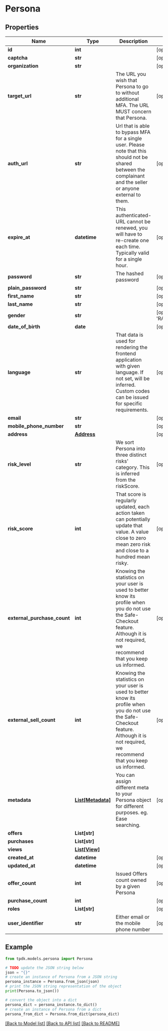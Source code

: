 # Persona



## Properties

Name | Type | Description | Notes
------------ | ------------- | ------------- | -------------
**id** | **int** |  | [optional] [readonly] 
**captcha** | **str** |  | [optional] 
**organization** | **str** |  | [optional] 
**target_url** | **str** | The URL you wish that Persona to go to without additional MFA. The URL MUST concern that Persona. | [optional] 
**auth_url** | **str** | Url that is able to bypass MFA for a single user. Please note that this should not be shared between the complainant and the seller or anyone external to them. | [optional] 
**expire_at** | **datetime** | This authenticated-URL cannot be renewed, you will have to re-create one each time. Typically valid for a single hour. | [optional] 
**password** | **str** | The hashed password | [optional] 
**plain_password** | **str** |  | [optional] 
**first_name** | **str** |  | [optional] 
**last_name** | **str** |  | [optional] 
**gender** | **str** |  | [optional] [default to 'RATHER_NOT_SAY']
**date_of_birth** | **date** |  | [optional] 
**language** | **str** | That data is used for rendering the frontend application with given language. If not set, will be inferred. Custom codes can be issued for specific requirements. | [optional] 
**email** | **str** |  | [optional] 
**mobile_phone_number** | **str** |  | [optional] 
**address** | [**Address**](Address.md) |  | [optional] 
**risk_level** | **str** | We sort Persona into three distinct risks&#39; category. This is inferred from the riskScore. | [optional] 
**risk_score** | **int** | That score is regularly updated, each action taken can potentially update that value. A value close to zero mean zero risk and close to a hundred mean risky. | [optional] 
**external_purchase_count** | **int** | Knowing the statistics on your user is used to better know its profile when you do not use the Safe-Checkout feature. Although it is not required, we recommend that you keep us informed. | [optional] 
**external_sell_count** | **int** | Knowing the statistics on your user is used to better know its profile when you do not use the Safe-Checkout feature. Although it is not required, we recommend that you keep us informed. | [optional] 
**metadata** | [**List[Metadata]**](Metadata.md) | You can assign different meta to your Persona object for different purposes. eg. Ease searching. | [optional] 
**offers** | **List[str]** |  | 
**purchases** | **List[str]** |  | 
**views** | [**List[View]**](View.md) |  | 
**created_at** | **datetime** |  | [optional] [readonly] 
**updated_at** | **datetime** |  | [optional] [readonly] 
**offer_count** | **int** | Issued Offers count owned by a given Persona | [optional] [readonly] 
**purchase_count** | **int** |  | [optional] [readonly] 
**roles** | **List[str]** |  | [optional] 
**user_identifier** | **str** | Either email or the mobile phone number | [optional] [readonly] 

## Example

```python
from tpdk.models.persona import Persona

# TODO update the JSON string below
json = "{}"
# create an instance of Persona from a JSON string
persona_instance = Persona.from_json(json)
# print the JSON string representation of the object
print(Persona.to_json())

# convert the object into a dict
persona_dict = persona_instance.to_dict()
# create an instance of Persona from a dict
persona_from_dict = Persona.from_dict(persona_dict)
```
[[Back to Model list]](../README.md#documentation-for-models) [[Back to API list]](../README.md#documentation-for-api-endpoints) [[Back to README]](../README.md)


